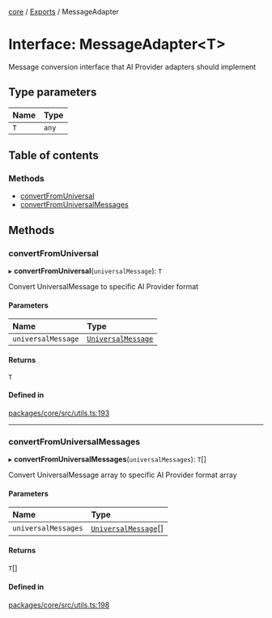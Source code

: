 <!-- 
 ⚠️  AUTO-GENERATED FILE - DO NOT EDIT MANUALLY
 This file is automatically generated by scripts/docs-generator.js
 To make changes, edit the source TypeScript files or update the generator script
-->

[core](../../) / [Exports](../modules) / MessageAdapter

# Interface: MessageAdapter\<T\>

Message conversion interface that AI Provider adapters should implement

## Type parameters

| Name | Type |
| :------ | :------ |
| `T` | `any` |

## Table of contents

### Methods

- [convertFromUniversal](MessageAdapter#convertfromuniversal)
- [convertFromUniversalMessages](MessageAdapter#convertfromuniversalmessages)

## Methods

### convertFromUniversal

▸ **convertFromUniversal**(`universalMessage`): `T`

Convert UniversalMessage to specific AI Provider format

#### Parameters

| Name | Type |
| :------ | :------ |
| `universalMessage` | [`UniversalMessage`](../modules#universalmessage) |

#### Returns

`T`

#### Defined in

[packages/core/src/utils.ts:193](https://github.com/woojubb/robota/blob/1ae72636f35020494944759b72aa4c496406f035/packages/core/src/utils.ts#L193)

___

### convertFromUniversalMessages

▸ **convertFromUniversalMessages**(`universalMessages`): `T`[]

Convert UniversalMessage array to specific AI Provider format array

#### Parameters

| Name | Type |
| :------ | :------ |
| `universalMessages` | [`UniversalMessage`](../modules#universalmessage)[] |

#### Returns

`T`[]

#### Defined in

[packages/core/src/utils.ts:198](https://github.com/woojubb/robota/blob/1ae72636f35020494944759b72aa4c496406f035/packages/core/src/utils.ts#L198)
